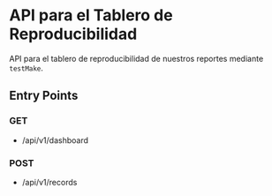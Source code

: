 # API para el Tablero de Reproducibilidad

API para el tablero de reproducibilidad de nuestros reportes mediante `testMake`.

## Entry Points

### GET

- /api/v1/dashboard

### POST

- /api/v1/records

